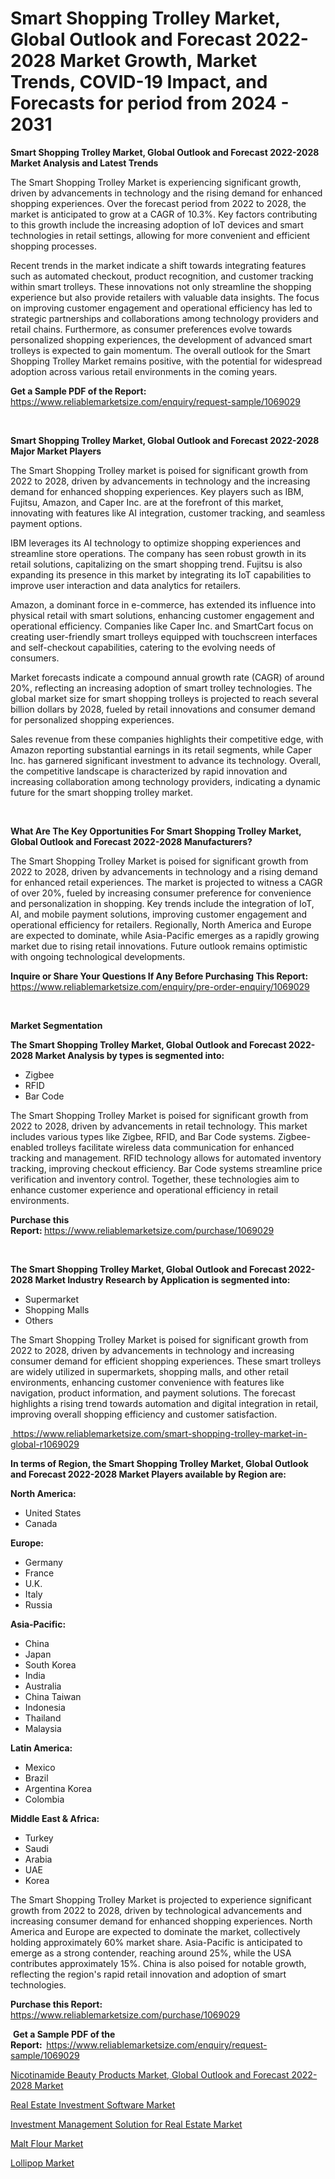 <p><h1>Smart Shopping Trolley Market, Global Outlook and Forecast 2022-2028 Market Growth, Market Trends, COVID-19 Impact, and Forecasts for period from 2024 - 2031</h1></p><p><strong>Smart Shopping Trolley Market, Global Outlook and Forecast 2022-2028 Market Analysis and Latest Trends</strong></p>
<p><p>The Smart Shopping Trolley Market is experiencing significant growth, driven by advancements in technology and the rising demand for enhanced shopping experiences. Over the forecast period from 2022 to 2028, the market is anticipated to grow at a CAGR of 10.3%. Key factors contributing to this growth include the increasing adoption of IoT devices and smart technologies in retail settings, allowing for more convenient and efficient shopping processes.</p><p>Recent trends in the market indicate a shift towards integrating features such as automated checkout, product recognition, and customer tracking within smart trolleys. These innovations not only streamline the shopping experience but also provide retailers with valuable data insights. The focus on improving customer engagement and operational efficiency has led to strategic partnerships and collaborations among technology providers and retail chains. Furthermore, as consumer preferences evolve towards personalized shopping experiences, the development of advanced smart trolleys is expected to gain momentum. The overall outlook for the Smart Shopping Trolley Market remains positive, with the potential for widespread adoption across various retail environments in the coming years.</p></p>
<p><strong>Get a Sample PDF of the Report:&nbsp;</strong> <a href="https://www.reliablemarketsize.com/enquiry/request-sample/1069029?utm_campaign=1103&utm_medium=2&utm_source=Github&utm_content=ia&utm_term=04122024&utm_id=smart-shopping-trolley-market-global-outlook-and-forecast-2022-2028">https://www.reliablemarketsize.com/enquiry/request-sample/1069029</a></p>
<p>&nbsp;</p>
<p><strong>Smart Shopping Trolley Market, Global Outlook and Forecast 2022-2028 Major Market Players</strong></p>
<p><p>The Smart Shopping Trolley market is poised for significant growth from 2022 to 2028, driven by advancements in technology and the increasing demand for enhanced shopping experiences. Key players such as IBM, Fujitsu, Amazon, and Caper Inc. are at the forefront of this market, innovating with features like AI integration, customer tracking, and seamless payment options.</p><p>IBM leverages its AI technology to optimize shopping experiences and streamline store operations. The company has seen robust growth in its retail solutions, capitalizing on the smart shopping trend. Fujitsu is also expanding its presence in this market by integrating its IoT capabilities to improve user interaction and data analytics for retailers.</p><p>Amazon, a dominant force in e-commerce, has extended its influence into physical retail with smart solutions, enhancing customer engagement and operational efficiency. Companies like Caper Inc. and SmartCart focus on creating user-friendly smart trolleys equipped with touchscreen interfaces and self-checkout capabilities, catering to the evolving needs of consumers.</p><p>Market forecasts indicate a compound annual growth rate (CAGR) of around 20%, reflecting an increasing adoption of smart trolley technologies. The global market size for smart shopping trolleys is projected to reach several billion dollars by 2028, fueled by retail innovations and consumer demand for personalized shopping experiences.</p><p>Sales revenue from these companies highlights their competitive edge, with Amazon reporting substantial earnings in its retail segments, while Caper Inc. has garnered significant investment to advance its technology. Overall, the competitive landscape is characterized by rapid innovation and increasing collaboration among technology providers, indicating a dynamic future for the smart shopping trolley market.</p></p>
<p>&nbsp;</p>
<p><strong>What Are The Key Opportunities For Smart Shopping Trolley Market, Global Outlook and Forecast 2022-2028 Manufacturers?</strong></p>
<p><p>The Smart Shopping Trolley Market is poised for significant growth from 2022 to 2028, driven by advancements in technology and a rising demand for enhanced retail experiences. The market is projected to witness a CAGR of over 20%, fueled by increasing consumer preference for convenience and personalization in shopping. Key trends include the integration of IoT, AI, and mobile payment solutions, improving customer engagement and operational efficiency for retailers. Regionally, North America and Europe are expected to dominate, while Asia-Pacific emerges as a rapidly growing market due to rising retail innovations. Future outlook remains optimistic with ongoing technological developments.</p></p>
<p><strong>Inquire or Share Your Questions If Any Before Purchasing This Report:</strong> <a href="https://www.reliablemarketsize.com/enquiry/pre-order-enquiry/1069029?utm_campaign=1103&utm_medium=2&utm_source=Github&utm_content=ia&utm_term=04122024&utm_id=smart-shopping-trolley-market-global-outlook-and-forecast-2022-2028">https://www.reliablemarketsize.com/enquiry/pre-order-enquiry/1069029</a></p>
<p>&nbsp;</p>
<p><strong>Market Segmentation</strong></p>
<p><strong>The Smart Shopping Trolley Market, Global Outlook and Forecast 2022-2028 Market Analysis by types is segmented into:</strong></p>
<p><ul><li>Zigbee</li><li>RFID</li><li>Bar Code</li></ul></p>
<p><p>The Smart Shopping Trolley Market is poised for significant growth from 2022 to 2028, driven by advancements in retail technology. This market includes various types like Zigbee, RFID, and Bar Code systems. Zigbee-enabled trolleys facilitate wireless data communication for enhanced tracking and management. RFID technology allows for automated inventory tracking, improving checkout efficiency. Bar Code systems streamline price verification and inventory control. Together, these technologies aim to enhance customer experience and operational efficiency in retail environments.</p></p>
<p><strong>Purchase this Report:&nbsp;</strong><a href="https://www.reliablemarketsize.com/purchase/1069029?utm_campaign=1103&utm_medium=2&utm_source=Github&utm_content=ia&utm_term=04122024&utm_id=smart-shopping-trolley-market-global-outlook-and-forecast-2022-2028">https://www.reliablemarketsize.com/purchase/1069029</a></p>
<p>&nbsp;</p>
<p><strong>The Smart Shopping Trolley Market, Global Outlook and Forecast 2022-2028 Market Industry Research by Application is segmented into:</strong></p>
<p><ul><li>Supermarket</li><li>Shopping Malls</li><li>Others</li></ul></p>
<p><p>The Smart Shopping Trolley Market is poised for significant growth from 2022 to 2028, driven by advancements in technology and increasing consumer demand for efficient shopping experiences. These smart trolleys are widely utilized in supermarkets, shopping malls, and other retail environments, enhancing customer convenience with features like navigation, product information, and payment solutions. The forecast highlights a rising trend towards automation and digital integration in retail, improving overall shopping efficiency and customer satisfaction.</p></p>
<p><a href="https://www.reliablemarketsize.com/smart-shopping-trolley-market-in-global-r1069029?utm_campaign=1103&utm_medium=2&utm_source=Github&utm_content=ia&utm_term=04122024&utm_id=smart-shopping-trolley-market-global-outlook-and-forecast-2022-2028">&nbsp;https://www.reliablemarketsize.com/smart-shopping-trolley-market-in-global-r1069029</a></p>
<p><strong>In terms of Region, the Smart Shopping Trolley Market, Global Outlook and Forecast 2022-2028 Market Players available by Region are:</strong></p>
<p>
    <p> <strong> North America: </strong>
        <ul>
            <li>United States</li>
            <li>Canada</li>
        </ul>
        </p> 
    <p> <strong> Europe: </strong>
        <ul>
            <li>Germany</li>
            <li>France</li>
            <li>U.K.</li>
            <li>Italy</li>
            <li>Russia</li>
        </ul>
        </p> 
    <p> <strong> Asia-Pacific: </strong>
        <ul>
            <li>China</li>
            <li>Japan</li>
            <li>South Korea</li>
            <li>India</li>
            <li>Australia</li>
            <li>China Taiwan</li>
            <li>Indonesia</li>
            <li>Thailand</li>
            <li>Malaysia</li>
        </ul>
        </p> 
    <p> <strong> Latin America: </strong>
        <ul>
            <li>Mexico</li>
            <li>Brazil</li>
            <li>Argentina Korea</li>
            <li>Colombia</li>
        </ul>
        </p> 
    <p> <strong> Middle East & Africa: </strong>
        <ul>
            <li>Turkey</li>
            <li>Saudi</li>
            <li>Arabia</li>
            <li>UAE</li>
            <li>Korea</li>
        </ul>
    </p>
    </p>
<p><p>The Smart Shopping Trolley Market is projected to experience significant growth from 2022 to 2028, driven by technological advancements and increasing consumer demand for enhanced shopping experiences. North America and Europe are expected to dominate the market, collectively holding approximately 60% market share. Asia-Pacific is anticipated to emerge as a strong contender, reaching around 25%, while the USA contributes approximately 15%. China is also poised for notable growth, reflecting the region's rapid retail innovation and adoption of smart technologies.</p></p>
<p><strong>Purchase this Report: </strong><a href="https://www.reliablemarketsize.com/purchase/1069029?utm_campaign=1103&utm_medium=2&utm_source=Github&utm_content=ia&utm_term=04122024&utm_id=smart-shopping-trolley-market-global-outlook-and-forecast-2022-2028">https://www.reliablemarketsize.com/purchase/1069029</a></p>
<p>&nbsp;<strong>Get a Sample PDF of the Report:&nbsp;&nbsp;</strong><a href="https://www.reliablemarketsize.com/enquiry/request-sample/1069029?utm_campaign=1103&utm_medium=2&utm_source=Github&utm_content=ia&utm_term=04122024&utm_id=smart-shopping-trolley-market-global-outlook-and-forecast-2022-2028">https://www.reliablemarketsize.com/enquiry/request-sample/1069029</a></p>
<p><strong></strong></p>
<p><p><a href="https://github.com/gdfhhhj/Market-Research-Report-List-6/blob/main/nicotinamide-beauty-products-market-global-outlook-and-forecast-2022-2028-market.md?utm_campaign=1103&utm_medium=2&utm_source=Github&utm_content=ia&utm_term=04122024&utm_id=smart-shopping-trolley-market-global-outlook-and-forecast-2022-2028">Nicotinamide Beauty Products Market, Global Outlook and Forecast 2022-2028 Market</a></p><p><a href="https://issuu.com/reportprime-2/docs/real-estate-investment-software-market-size-2030.p?utm_campaign=1103&utm_medium=2&utm_source=Github&utm_content=ia&utm_term=04122024&utm_id=smart-shopping-trolley-market-global-outlook-and-forecast-2022-2028">Real Estate Investment Software Market</a></p><p><a href="https://issuu.com/reportprime-2/docs/investment-management-solution-for-real-estate-mar?utm_campaign=1103&utm_medium=2&utm_source=Github&utm_content=ia&utm_term=04122024&utm_id=smart-shopping-trolley-market-global-outlook-and-forecast-2022-2028">Investment Management Solution for Real Estate Market</a></p><p><a href="https://www.linkedin.com/pulse/future-growth-prospects-malt-flour-market-size-expected-9k33e?utm_campaign=1103&utm_medium=2&utm_source=Github&utm_content=ia&utm_term=04122024&utm_id=smart-shopping-trolley-market-global-outlook-and-forecast-2022-2028">Malt Flour Market</a></p><p><a href="https://www.linkedin.com/pulse/analysis-market-lollipop-illuminating-elements-description-industry-pgwwe?utm_campaign=1103&utm_medium=2&utm_source=Github&utm_content=ia&utm_term=04122024&utm_id=smart-shopping-trolley-market-global-outlook-and-forecast-2022-2028">Lollipop Market</a></p></p>